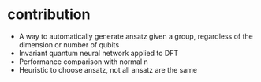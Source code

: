 # contribution

- A way to automatically generate ansatz given a group, regardless of the dimension or number of qubits
- Invariant quantum neural network applied to DFT
- Performance comparison with normal n
- Heuristic to choose ansatz, not all ansatz are the same